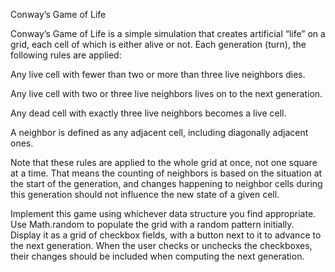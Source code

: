 Conway’s Game of Life


Conway’s Game of Life is a simple simulation that creates artificial “life” on a grid, each cell of which is either alive or not. Each generation (turn), the following rules are applied:

Any live cell with fewer than two or more than three live neighbors dies.

Any live cell with two or three live neighbors lives on to the next generation.

Any dead cell with exactly three live neighbors becomes a live cell.

A neighbor is defined as any adjacent cell, including diagonally adjacent ones.

Note that these rules are applied to the whole grid at once, not one square at a time. That means the counting of neighbors is based on the situation at the start of the generation, and changes happening to neighbor cells during this generation should not influence the new state of a given cell.

Implement this game using whichever data structure you find appropriate. Use Math.random to populate the grid with a random pattern initially. Display it as a grid of checkbox fields, with a button next to it to advance to the next generation. When the user checks or unchecks the checkboxes, their changes should be included when computing the next generation.
